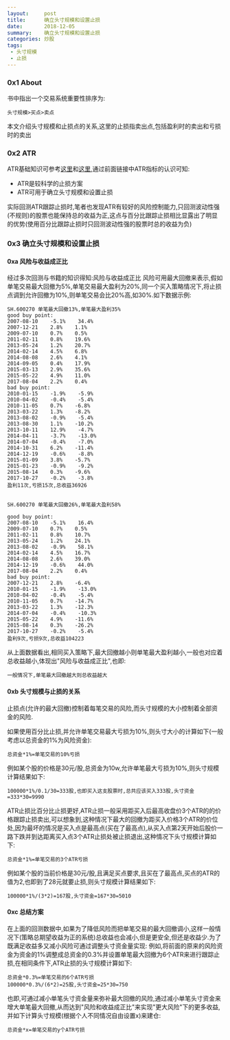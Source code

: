 ```yaml
---
layout:     post
title:      确立头寸规模和设置止损
date:       2018-12-05
summary:    确立头寸规模和设置止损
categories: 炒股
tags:
 - 头寸规模
 - 止损
---
```


### 0x1 About

书中指出一个交易系统重要性排序为:

`头寸规模>买点>卖点`

本文介绍头寸规模和止损点的关系,这里的止损指卖出点,包括盈利时的卖出和亏损时的卖出

### 0x2 ATR

ATR基础知识可参考[这里][1]和[这里][2],通过前面链接中ATR指标的认识可知:

+ ATR是较科学的止损方案
+ ATR可用于确立头寸规模和设置止损

实际回测ATR跟踪止损时,笔者也发现ATR有较好的风险控制能力,只回测波动性强(不规则)的股票也能保持总的收益为正,这点与百分比跟踪止损相比显露出了明显的优势(使用百分比跟踪止损时只回测波动性强的股票时总的收益为负)


### 0x3 确立头寸规模和设置止损

#### 0xa 风险与收益成正比

经过多次回测与书籍的知识得知:风险与收益成正比
风险可用最大回撤来表示,假如单笔交易最大回撤为5%,单笔交易最大盈利为20%,同一个买入策略情况下,将止损点调到允许回撤为10%,则单笔交易会比20%高,如30%.如下数据示例:

``````
SH.600270 单笔最大回撤13%,单笔最大盈利35%
good buy point:
2007-08-10    -5.1%    34.4%
2007-12-21    2.8%    1.1%
2009-07-10    0.7%    0.5%
2011-02-11    0.8%    19.6%
2013-05-24    1.2%    20.7%
2014-02-14    4.5%    6.8%
2014-08-08    2.6%    4.1%
2014-09-05    0.4%    17.9%
2015-03-13    2.9%    35.6%
2015-05-22    4.9%    11.0%
2017-08-04    2.2%    0.4%
bad buy point:
2010-01-15    -1.9%    -5.9%
2010-04-02    -0.4%    -5.4%
2010-11-05    0.7%    -6.8%
2013-03-22    1.3%    -8.2%
2013-08-02    -0.9%    -5.4%
2013-08-30    1.1%    -10.2%
2013-10-11    12.9%    -4.7%
2014-04-11    -3.7%    -13.0%
2014-07-04    -0.4%    -7.0%
2014-10-31    6.2%    -11.4%
2014-12-19    -0.6%    -8.8%
2015-01-09    3.8%    -5.7%
2015-01-23    -0.9%    -9.2%
2015-08-14    0.3%    -9.6%
2017-10-27    -0.2%    -3.8%
盈利11次,亏损15次,总收益36926
``````
``````

SH.600270 单笔最大回撤26%,单笔最大盈利58%

good buy point:
2007-08-10    -5.1%    16.4%
2009-07-10    0.7%    0.5%
2011-02-11    0.8%    10.7%
2013-05-24    1.2%    24.1%
2013-08-02    -0.9%    58.1%
2014-02-14    4.5%    16.7%
2014-08-08    2.6%    39.0%
2014-12-19    -0.6%    44.0%
2017-08-04    2.2%    0.4%
bad buy point:
2007-12-21    2.8%    -6.4%
2010-01-15    -1.9%    -13.0%
2010-04-02    -0.4%    -5.4%
2010-11-05    0.7%    -14.7%
2013-03-22    1.3%    -12.3%
2014-07-04    -0.4%    -10.3%
2015-05-22    4.9%    -11.6%
2015-08-14    0.3%    -26.2%
2017-10-27    -0.2%    -5.4%
盈利9次,亏损9次,总收益104223
``````

从上面数据看出,相同买入策略下,最大回撤越小则单笔最大盈利越小,一般也对应着总收益越小,体现出"风险与收益成正比",也即:

`一般情况下,单笔最大回撤越大则总收益越大`

#### 0xb 头寸规模与止损的关系

止损点(允许的最大回撤)控制着每笔交易的风险,而头寸规模的大小控制着全部资金的风险.

如果使用百分比止损,并允许单笔交易最大亏损为10%,则头寸大小的计算如下(一般考虑以总资金的1%为风险资金):

`总资金*1%=单笔交易的10%亏损`

例如某个股的价格是30元/股,总资金为10w,允许单笔最大亏损为10%,则头寸规模计算结果如下:

`100000*1%/0.1/30=333股,也即买入这支股票时,总共应该买入333股,头寸资金=333*30=9990`

ATR止损比百分比止损更好,ATR止损一般采用距买入后最高收盘价3个ATR的的价格跟踪止损卖出,可以想象到,这种情况下最大的回撤为距买入价格3个ATR的价位处,因为最坏的情况是买入点是最高点(买在了最高点),从买入点第2天开始后股价一路下跌并到达距离买入点3个ATR止损处被止损退出,这种情况下头寸规模计算如下:

`总资金*1%=单笔交易的3个ATR亏损`

例如某个股的当前价格是30元/股,且满足买点要求,且买在了最高点,买点的ATR的值为2,也即到了28元就要止损,则头寸规模计算结果如下:

`100000*1%/(3*2)=167股,头寸资金=167*30=5010`

#### 0xc 总结方案

在上面的回测数据中,如果为了降低风险而把单笔交易的最大回撤调小,这样一般情况下(策略总期望收益为正的系统)总收益也会减小,但是更安全,但还是收益少.为了既满足收益多又减小风险可通过调整头寸资金量实现:
例如,将前面的原来的风险资金为资金的1%调整成总资金的0.3%并设置单笔最大回撤为6个ATR来进行跟踪止损,在相同条件下,ATR止损的头寸规模计算如下:
``````
总资金*0.3%=单笔交易的6个ATR亏损
100000*0.3%/(6*2)=25股,头寸资金=25*30=750
``````
也即,可通过减小单笔头寸资金量来弥补最大回撤的风险,通过减小单笔头寸资金来增大单笔最大回撤,从而达到"风险和收益成正比"来实现"更大风险"下的更多收益,并如下计算头寸规模(根据个人不同情况自由设置x)来建仓:

`总资金*x=单笔交易的y个ATR亏损`



[1]: https://www.ricequant.com/community/topic/1422//21
[2]: http://www.360doc.com/content/14/1202/00/628324_429724154.shtml

